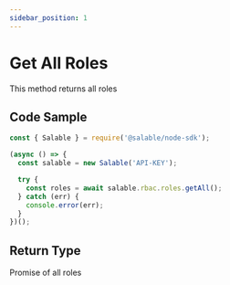 ```yaml
---
sidebar_position: 1
---
```


# Get All Roles

This method returns all roles

## Code Sample

```typescript
const { Salable } = require('@salable/node-sdk');

(async () => {
  const salable = new Salable('API-KEY');

  try {
    const roles = await salable.rbac.roles.getAll();
  } catch (err) {
    console.error(err);
  }
})();
```

## Return Type

Promise of all roles
